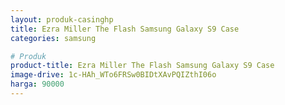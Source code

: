 ```yaml
---
layout: produk-casinghp
title: Ezra Miller The Flash Samsung Galaxy S9 Case
categories: samsung

# Produk
product-title: Ezra Miller The Flash Samsung Galaxy S9 Case
image-drive: 1c-HAh_WTo6FRSw0BIDtXAvPQIZthI06o
harga: 90000
---
```

